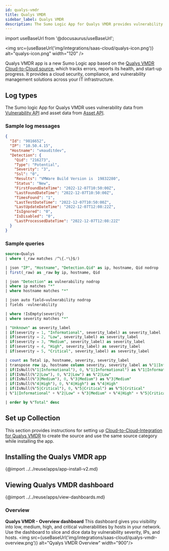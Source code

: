 ```yaml
---
id: qualys-vmdr
title: Qualys VMDR
sidebar_label: Qualys VMDR
description: The Sumo Logic App for Qualys VMDR provides vulnerability summary across your IT infrastructure.
---
```


import useBaseUrl from '@docusaurus/useBaseUrl';

<img src={useBaseUrl('img/integrations/saas-cloud/qualys-icon.png')} alt="qualys-icon.png" width="120" />

Qualys VMDR app is a new Sumo Logic app based on the [Qualys VMDR Cloud-to-Cloud source](/docs/send-data/hosted-collectors/cloud-to-cloud-integration-framework/qualys-vmdr-source/), which tracks errors, reports its health, and start-up progress. It provides a cloud security, compliance, and vulnerability management solutions across your IT infrastructure.

## Log types

The Sumo logic App for Qualys VMDR uses vulnerability data from [Vulnerability API](https://www.qualys.com/docs/qualys-api-vmpc-user-guide.pdf) and asset data from [Asset API](https://www.qualys.com/docs/qualys-global-ai-api-v2-user-guide.pdf).


### Sample log messages

```json
{
  "Id": "9816652",
  "IP": "10.50.4.15",
  "Hostname": "vmauditdev",
  "Detection": {
    "Qid": "216273",
    "Type": "Potential",
    "Severity": "3",
    "Ssl": "0",
    "Results": "VMWare Build Version is  19832280",
    "Status": "New",
    "FirstFoundDateTime": "2022-12-07T10:50:00Z",
    "LastFoundDateTime": "2022-12-07T10:50:00Z",
    "TimesFound": "1",
    "LastTestDateTime": "2022-12-07T10:50:00Z",
    "LastUpdateDateTime": "2022-12-07T12:08:22Z",
    "IsIgnored": "0",
    "IsDisabled": "0",
    "LastProcessedDateTime": "2022-12-07T12:08:22Z"
  }
}
```


### Sample queries

```sql
source=Qualys
| where (_raw matches /^\{.*\}$/)

| json "IP", "Hostname", "Detection.Qid" as ip, hostname, Qid nodrop
| first(_raw) as _raw by ip, hostname, Qid

| json "Detection" as vulnerability nodrop
| where ip matches "*"
| where hostname matches "*"

| json auto field=vulnerability nodrop
| fields -vulnerability

| where !IsEmpty(severity)
| where severity matches "*"

| "Unknown" as severity_label
| if(severity = 1, "Informational", severity_label) as severity_label
| if(severity = 2, "Low", severity_label) as severity_label
| if(severity = 3, "Medium", severity_label) as severity_label
| if(severity = 4, "High", severity_label) as severity_label
| if(severity = 5, "Critical", severity_label) as severity_label

| count as Total ip, hostname, severity, severity_label
| transpose row ip, hostname column severity, severity_label as %"1|Informational", %"2|Low", %"3|Medium", %"4|High", %"5|Critical"
| if(IsNull(%"1|Informational"), 0, %"1|Informational") as %"1|Informational"
| if(IsNull(%"2|Low"), 0, %"2|Low") as %"2|Low"
| if(IsNull(%"3|Medium"), 0, %"3|Medium") as %"3|Medium"
| if(IsNull(%"4|High"), 0, %"4|High") as %"4|High"
| if(IsNull(%"5|Critical"), 0, %"5|Critical") as %"5|Critical"
| %"1|Informational" + %"2|Low" + %"3|Medium" + %"4|High" + %"5|Critical" as %"Total"

| order by %"Total" desc
```

## Set up Collection

This section provides instructions for setting up [Cloud-to-Cloud-Integration for Qualys VMDR](/docs/send-data/hosted-collectors/cloud-to-cloud-integration-framework/qualys-vmdr-source.md) to create the source and use the same source category while installing the app.


## Installing the Qualys VMDR app​

{@import ../../reuse/apps/app-install-v2.md}

## Viewing Qualys VMDR dashboard

{@import ../../reuse/apps/view-dashboards.md}

### Overview

**Qualys VMDR - Overview dashboard** This dashboard gives you visibility into low, medium, high, and critical vulnerabilities by hosts in your network. Use the dashboard to slice and dice data by vulnerability severity, IPs, and hosts.
<img src={useBaseUrl('img/integrations/saas-cloud/qualys-vmdr-overview.png')} alt="Qyalys VMDR Overview" width="900"/>
